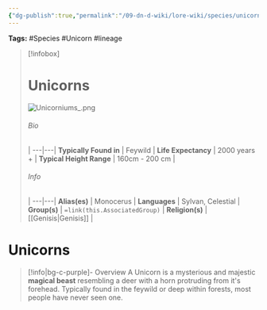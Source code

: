 ```yaml
---
{"dg-publish":true,"permalink":"/09-dn-d-wiki/lore-wiki/species/unicorns/","tags":["Feywild","Species"]}
---
```



**Tags:** #Species #Unicorn #lineage 
> [!infobox]
> # Unicorns 
> ![Unicorniums_.png](/img/user/z_Assets/07.%20Images/Unicorniums_.png)
> ###### Bio
>  |
> ---|---|
> **Typically Found in** | Feywild |
> **Life Expectancy** | 2000 years + |
> **Typical Height Range**  | 160cm - 200 cm |
> ###### Info
>  |
> ---|---|
> **Alias(es)** | Monocerus |
>  **Languages** | Sylvan, Celestial |
> **Group(s)** | `=link(this.AssociatedGroup)` |
> **Religion(s)** | [[Genisis\|Genisis]] |

# **Unicorns**
> [!info|bg-c-purple]- Overview
A Unicorn is a mysterious and majestic **magical beast** resembling a deer with a horn protruding from it's forehead. 
Typically found in the feywild or deep within forests, most people have never seen one.


